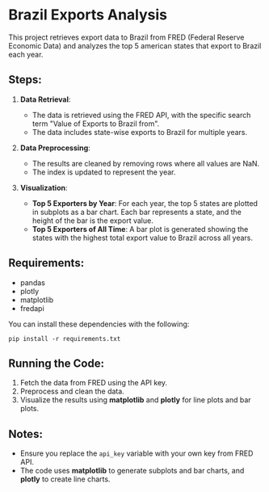 # Brazil Exports Analysis

This project retrieves export data to Brazil from FRED (Federal Reserve Economic Data) and analyzes the top 5 american states that export to Brazil each year.

## Steps:

1. **Data Retrieval**:

   - The data is retrieved using the FRED API, with the specific search term "Value of Exports to Brazil from".
   - The data includes state-wise exports to Brazil for multiple years.

2. **Data Preprocessing**:

   - The results are cleaned by removing rows where all values are NaN.
   - The index is updated to represent the year.

3. **Visualization**:

   - **Top 5 Exporters by Year**: For each year, the top 5 states are plotted in subplots as a bar chart. Each bar represents a state, and the height of the bar is the export value.
   - **Top 5 Exporters of All Time**: A bar plot is generated showing the states with the highest total export value to Brazil across all years.

## Requirements:

- pandas
- plotly
- matplotlib
- fredapi

You can install these dependencies with the following:

```
pip install -r requirements.txt
```

## Running the Code:

1. Fetch the data from FRED using the API key.
2. Preprocess and clean the data.
3. Visualize the results using **matplotlib** and **plotly** for line plots and bar plots.

## Notes:

- Ensure you replace the `api_key` variable with your own key from FRED API.
- The code uses **matplotlib** to generate subplots and bar charts, and **plotly** to create line charts.
